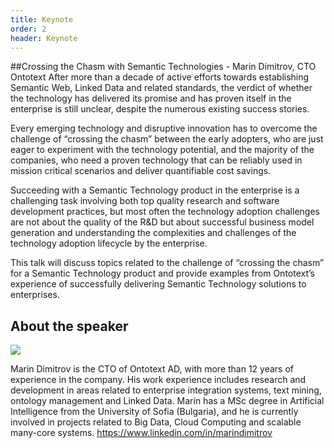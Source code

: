 ```yaml
---
title: Keynote
order: 2
header: Keynote
---
```


##Crossing the Chasm with Semantic Technologies - Marin Dimitrov, CTO Ontotext
After more than a decade of active efforts towards establishing Semantic Web, Linked Data and related standards, the verdict of whether the technology has delivered its promise and has proven itself in the enterprise is still unclear, despite the numerous existing success stories.

Every emerging technology and disruptive innovation has to overcome the challenge of “crossing the chasm” between the early adopters, who are just eager to experiment with the technology potential, and the majority of the companies, who need a proven technology that can be reliably used in mission critical scenarios and deliver quantifiable cost savings.

Succeeding with a Semantic Technology product in the enterprise is a challenging task involving both top quality research and software development practices, but most often the technology adoption challenges are not about the quality of the R&D but about successful business model generation and understanding the complexities and challenges of the technology adoption lifecycle by the enterprise.

This talk will discuss topics related to the challenge of “crossing the chasm” for a Semantic Technology product and provide examples from Ontotext’s experience of successfully delivering Semantic Technology solutions to enterprises.

## About the speaker

![](https://media.licdn.com/mpr/mpr/shrink_200_200/p/2/000/008/290/0630d58.jpg)

Marin Dimitrov is the CTO of Ontotext AD, with more than 12 years of experience in the company. His work experience includes research and development in areas related to enterprise integration systems, text mining, ontology management and Linked Data. Marin has a MSc degree in Artificial Intelligence from the University of Sofia (Bulgaria), and he is currently involved in projects related to Big Data, Cloud Computing and scalable many-core systems.
https://www.linkedin.com/in/marindimitrov


